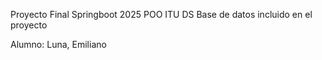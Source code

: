 Proyecto Final Springboot 2025 POO ITU DS
Base de datos incluido en el proyecto

Alumno: Luna, Emiliano
